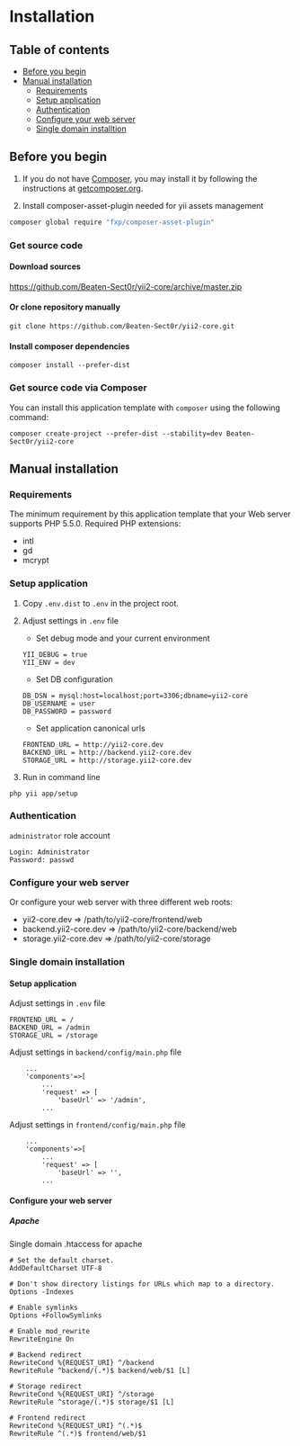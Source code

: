 # Installation

## Table of contents

- [Before you begin](#before-you-begin)
- [Manual installation](#manual-installation)
    - [Requirements](#requirements)
    - [Setup application](#setup-application)
    - [Authentication](#authentication)
    - [Configure your web server](#configure-your-web-server)
    - [Single domain installtion](#single-domain-installation)

## Before you begin

1. If you do not have [Composer](http://getcomposer.org/), you may install it by following the instructions
at [getcomposer.org](http://getcomposer.org/doc/00-intro.md#installation-nix).

2. Install composer-asset-plugin needed for yii assets management

```bash
composer global require "fxp/composer-asset-plugin"
```

### Get source code

#### Download sources

https://github.com/Beaten-Sect0r/yii2-core/archive/master.zip

#### Or clone repository manually

```
git clone https://github.com/Beaten-Sect0r/yii2-core.git
```

#### Install composer dependencies

```
composer install --prefer-dist
```

### Get source code via Composer

You can install this application template with `composer` using the following command:

```
composer create-project --prefer-dist --stability=dev Beaten-Sect0r/yii2-core
```

## Manual installation

### Requirements

The minimum requirement by this application template that your Web server supports PHP 5.5.0.
Required PHP extensions:
- intl
- gd
- mcrypt

### Setup application

1. Copy `.env.dist` to `.env` in the project root.

2. Adjust settings in `.env` file
	- Set debug mode and your current environment

	```
	YII_DEBUG = true
	YII_ENV = dev
	```

	- Set DB configuration

	```
	DB_DSN = mysql:host=localhost;port=3306;dbname=yii2-core
	DB_USERNAME = user
	DB_PASSWORD = password
	```

	- Set application canonical urls

	```
	FRONTEND_URL = http://yii2-core.dev
	BACKEND_URL = http://backend.yii2-core.dev
	STORAGE_URL = http://storage.yii2-core.dev
	```

3. Run in command line

```
php yii app/setup
```

### Authentication

`administrator` role account

```
Login: Administrator
Password: passwd
```

### Configure your web server

Or configure your web server with three different web roots:
- yii2-core.dev => /path/to/yii2-core/frontend/web
- backend.yii2-core.dev => /path/to/yii2-core/backend/web
- storage.yii2-core.dev => /path/to/yii2-core/storage

### Single domain installation

#### Setup application

Adjust settings in `.env` file

```
FRONTEND_URL = /
BACKEND_URL = /admin
STORAGE_URL = /storage
```

Adjust settings in `backend/config/main.php` file

```
    ...
    'components'=>[
        ...
        'request' => [
            'baseUrl' => '/admin',
        ...
```

Adjust settings in `frontend/config/main.php` file

```
    ...
    'components'=>[
        ...
        'request' => [
            'baseUrl' => '',
        ...
```

#### Configure your web server

##### Apache

Single domain .htaccess for apache

```
# Set the default charset.
AddDefaultCharset UTF-8

# Don't show directory listings for URLs which map to a directory.
Options -Indexes

# Enable symlinks
Options +FollowSymlinks

# Enable mod_rewrite
RewriteEngine On

# Backend redirect
RewriteCond %{REQUEST_URI} ^/backend
RewriteRule ^backend/(.*)$ backend/web/$1 [L]

# Storage redirect
RewriteCond %{REQUEST_URI} ^/storage
RewriteRule ^storage/(.*)$ storage/$1 [L]

# Frontend redirect
RewriteCond %{REQUEST_URI} ^(.*)$
RewriteRule ^(.*)$ frontend/web/$1
```
